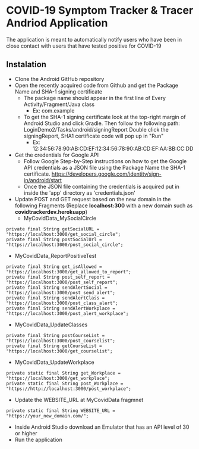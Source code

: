 # COVID-19 Symptom Tracker & Tracer Andriod Application
The application is meant to automatically notify users who have been in close contact with users that have tested positive for COVID-19
## Instalation

- Clone the Android GitHub repository
- Open the recently acquired code from Github and get the Package Name and SHA-1 signing certificate
   - The package name should appear in the first line of Every Activity/Fragment/Java class
        - Ex: com.example
   - To get the SHA-1 signing certificate look at the top-right margin of Android Studio and click Gradle.
   Then follow the following path: LoginDemo2/Tasks/android/signingReport
   Double click the signingReport, SHA1 certificate code will pop up in "Run"
        - Ex: 12:34:56:78:90:AB:CD:EF:12:34:56:78:90:AB:CD:EF:AA:BB:CC:DD
- Get the credentials for Google API
   - Follow Google Step-by-Step instructions on how to get the Google API credentials as a JSON file using the Package Name the SHA-1 certificate.
   https://developers.google.com/identity/sign-in/android/start
   - Once the JSON file containing the credentials is acquired put in inside the 'app' directory as 'credentials.json'
- Update POST and GET request based on the new domain in the following Fragments (Replace **localhost:300** with a new domain such as **covidtrackerdev.herokuapp**)
   - MyCovidData_MySocialCircle
```
private final String getSocialURL = "https://localhost:3000/get_social_circle";
private final String postSocialUrl = "https://localhost:3000/post_social_circle";
```
   - MyCovidData_ReportPositiveTest
```
private final String get_isAllowed = "https://localhost:3000/get_allowed_to_report";
private final String post_self_report = "https://localhost:3000/post_self_report";
private final String sendAlertSocial = "https://localhost:3000/post_send_alert";
private final String sendAlertClass = "https://localhost:3000/post_class_alert";
private final String sendAlertWorkplace = "https://localhost:3000/post_alert_workplace";
```
   - MyCovidData_UpdateClasses
```
private final String postCourseList = "https://localhost:3000/post_courselist";
private final String getCourseList = "https://localhost:3000/get_courselist";
```
   - MyCovidData_UpdateWorkplace
```
private static final String get_Workplace = "https://localhost:3000/get_workplace";
private static final String post_Workplace = "https://http://localhost:3000/post_workplace";
```
- Update the WEBSITE_URL at MyCovidData fragmnet
```
private static final String WEBSITE_URL = "https://your_new_domain.com/";
```
- Inside Android Studio download an Emulator that has an API level of 30 or higher
- Run the application
